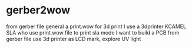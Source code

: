 # gerber2wow
from gerber file general a print.wow for 3d print
I use a 3dprinter KCAMEL SLA who use print.wow file to print sla mode
I want to build a PCB from gerber file
use 3d printer as LCD mark, explore UV light
